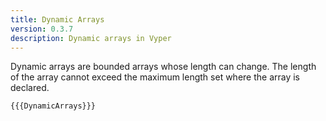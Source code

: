 ```yaml
---
title: Dynamic Arrays
version: 0.3.7
description: Dynamic arrays in Vyper
---
```


Dynamic arrays are bounded arrays whose length can change. The length of the array cannot exceed the maximum length set where the array is declared.

```vyper
{{{DynamicArrays}}}
```
